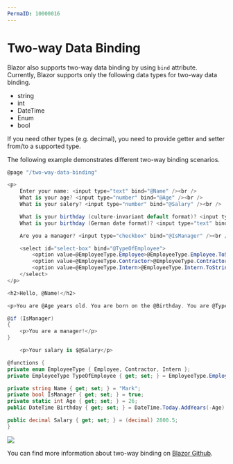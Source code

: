 ```yaml
---
PermaID: 10000016
---
```


# Two-way Data Binding

Blazor also supports two-way data binding by using `bind` attribute. Currently, Blazor supports only the following data types for two-way data binding.

 - string
 - int
 - DateTime
 - Enum
 - bool

If you need other types (e.g. decimal), you need to provide getter and setter from/to a supported type.

The following example demonstrates different two-way binding scenarios. 

```csharp
@page "/two-way-data-binding"

<p>
    Enter your name: <input type="text" bind="@Name" /><br />
    What is your age? <input type="number" bind="@Age" /><br />
    What is your salery? <input type="number" bind="@Salary" /><br />

    What is your birthday (culture-invariant default format)? <input type="text" bind="@Birthday" /><br />
    What is your birthday (German date format)? <input type="text" bind="@Birthday" format-value="dd.MM.yyyy" /><br />

    Are you a manager? <input type="checkbox" bind="@IsManager" /><br />

    <select id="select-box" bind="@TypeOfEmployee">
        <option value=@EmployeeType.Employee>@EmployeeType.Employee.ToString()</option>
        <option value=@EmployeeType.Contractor>@EmployeeType.Contractor.ToString()</option>
        <option value=@EmployeeType.Intern>@EmployeeType.Intern.ToString()</option>
    </select>
</p>

<h2>Hello, @Name!</h2>

<p>You are @Age years old. You are born on the @Birthday. You are @TypeOfEmployee.</p>

@if (IsManager)
{
    <p>You are a manager!</p>
}

    <p>Your salary is $@Salary</p>

@functions {
private enum EmployeeType { Employee, Contractor, Intern };
private EmployeeType TypeOfEmployee { get; set; } = EmployeeType.Employee;

private string Name { get; set; } = "Mark";
private bool IsManager { get; set; } = true;
private static int Age { get; set; } = 26;
public DateTime Birthday { get; set; } = DateTime.Today.AddYears(-Age);

public decimal Salary { get; set; } = (decimal) 2800.5;
}

```

<img src="images/two-way-data-binding.png">

You can find more information about two-way binding on [Blazor Github](https://github.com/aspnet/Blazor/issues/409).
